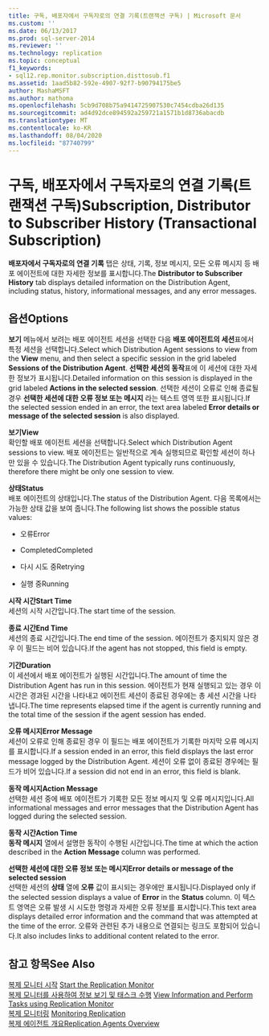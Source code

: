 ```yaml
---
title: 구독, 배포자에서 구독자로의 연결 기록(트랜잭션 구독) | Microsoft 문서
ms.custom: ''
ms.date: 06/13/2017
ms.prod: sql-server-2014
ms.reviewer: ''
ms.technology: replication
ms.topic: conceptual
f1_keywords:
- sql12.rep.monitor.subscription.disttosub.f1
ms.assetid: 1aad5b82-592e-4907-92f7-b90794175be5
author: MashaMSFT
ms.author: mathoma
ms.openlocfilehash: 5cb9d708b75a9414725907530c7454cdba26d135
ms.sourcegitcommit: ad4d92dce894592a259721a1571b1d8736abacdb
ms.translationtype: MT
ms.contentlocale: ko-KR
ms.lasthandoff: 08/04/2020
ms.locfileid: "87740799"
---
```

# <a name="subscription-distributor-to-subscriber-history-transactional-subscription"></a><span data-ttu-id="27c97-102">구독, 배포자에서 구독자로의 연결 기록(트랜잭션 구독)</span><span class="sxs-lookup"><span data-stu-id="27c97-102">Subscription, Distributor to Subscriber History (Transactional Subscription)</span></span>
  <span data-ttu-id="27c97-103">**배포자에서 구독자로의 연결 기록** 탭은 상태, 기록, 정보 메시지, 모든 오류 메시지 등 배포 에이전트에 대한 자세한 정보를 표시합니다.</span><span class="sxs-lookup"><span data-stu-id="27c97-103">The **Distributor to Subscriber History** tab displays detailed information on the Distribution Agent, including status, history, informational messages, and any error messages.</span></span>  
  
## <a name="options"></a><span data-ttu-id="27c97-104">옵션</span><span class="sxs-lookup"><span data-stu-id="27c97-104">Options</span></span>  
 <span data-ttu-id="27c97-105">**보기** 메뉴에서 보려는 배포 에이전트 세션을 선택한 다음 **배포 에이전트의 세션**표에서 특정 세션을 선택합니다.</span><span class="sxs-lookup"><span data-stu-id="27c97-105">Select which Distribution Agent sessions to view from the **View** menu, and then select a specific session in the grid labeled **Sessions of the Distribution Agent**.</span></span> <span data-ttu-id="27c97-106">**선택한 세션의 동작**표에 이 세션에 대한 자세한 정보가 표시됩니다.</span><span class="sxs-lookup"><span data-stu-id="27c97-106">Detailed information on this session is displayed in the grid labeled **Actions in the selected session**.</span></span> <span data-ttu-id="27c97-107">선택한 세션이 오류로 인해 종료될 경우 **선택한 세션에 대한 오류 정보 또는 메시지** 라는 텍스트 영역 또한 표시됩니다.</span><span class="sxs-lookup"><span data-stu-id="27c97-107">If the selected session ended in an error, the text area labeled **Error details or message of the selected session** is also displayed.</span></span>  
  
 <span data-ttu-id="27c97-108">**보기**</span><span class="sxs-lookup"><span data-stu-id="27c97-108">**View**</span></span>  
 <span data-ttu-id="27c97-109">확인할 배포 에이전트 세션을 선택합니다.</span><span class="sxs-lookup"><span data-stu-id="27c97-109">Select which Distribution Agent sessions to view.</span></span> <span data-ttu-id="27c97-110">배포 에이전트는 일반적으로 계속 실행되므로 확인할 세션이 하나만 있을 수 있습니다.</span><span class="sxs-lookup"><span data-stu-id="27c97-110">The Distribution Agent typically runs continuously, therefore there might be only one session to view.</span></span>  
  
 <span data-ttu-id="27c97-111">**상태**</span><span class="sxs-lookup"><span data-stu-id="27c97-111">**Status**</span></span>  
 <span data-ttu-id="27c97-112">배포 에이전트의 상태입니다.</span><span class="sxs-lookup"><span data-stu-id="27c97-112">The status of the Distribution Agent.</span></span> <span data-ttu-id="27c97-113">다음 목록에서는 가능한 상태 값을 보여 줍니다.</span><span class="sxs-lookup"><span data-stu-id="27c97-113">The following list shows the possible status values:</span></span>  
  
-   <span data-ttu-id="27c97-114">오류</span><span class="sxs-lookup"><span data-stu-id="27c97-114">Error</span></span>  
  
-   <span data-ttu-id="27c97-115">Completed</span><span class="sxs-lookup"><span data-stu-id="27c97-115">Completed</span></span>  
  
-   <span data-ttu-id="27c97-116">다시 시도 중</span><span class="sxs-lookup"><span data-stu-id="27c97-116">Retrying</span></span>  
  
-   <span data-ttu-id="27c97-117">실행 중</span><span class="sxs-lookup"><span data-stu-id="27c97-117">Running</span></span>  
  
 <span data-ttu-id="27c97-118">**시작 시간**</span><span class="sxs-lookup"><span data-stu-id="27c97-118">**Start Time**</span></span>  
 <span data-ttu-id="27c97-119">세션의 시작 시간입니다.</span><span class="sxs-lookup"><span data-stu-id="27c97-119">The start time of the session.</span></span>  
  
 <span data-ttu-id="27c97-120">**종료 시간**</span><span class="sxs-lookup"><span data-stu-id="27c97-120">**End Time**</span></span>  
 <span data-ttu-id="27c97-121">세션의 종료 시간입니다.</span><span class="sxs-lookup"><span data-stu-id="27c97-121">The end time of the session.</span></span> <span data-ttu-id="27c97-122">에이전트가 중지되지 않은 경우 이 필드는 비어 있습니다.</span><span class="sxs-lookup"><span data-stu-id="27c97-122">If the agent has not stopped, this field is empty.</span></span>  
  
 <span data-ttu-id="27c97-123">**기간**</span><span class="sxs-lookup"><span data-stu-id="27c97-123">**Duration**</span></span>  
 <span data-ttu-id="27c97-124">이 세션에서 배포 에이전트가 실행된 시간입니다.</span><span class="sxs-lookup"><span data-stu-id="27c97-124">The amount of time the Distribution Agent has run in this session.</span></span> <span data-ttu-id="27c97-125">에이전트가 현재 실행되고 있는 경우 이 시간은 경과된 시간을 나타내고 에이전트 세션이 종료된 경우에는 총 세션 시간을 나타냅니다.</span><span class="sxs-lookup"><span data-stu-id="27c97-125">The time represents elapsed time if the agent is currently running and the total time of the session if the agent session has ended.</span></span>  
  
 <span data-ttu-id="27c97-126">**오류 메시지**</span><span class="sxs-lookup"><span data-stu-id="27c97-126">**Error Message**</span></span>  
 <span data-ttu-id="27c97-127">세션이 오류로 인해 종료된 경우 이 필드는 배포 에이전트가 기록한 마지막 오류 메시지를 표시합니다.</span><span class="sxs-lookup"><span data-stu-id="27c97-127">If a session ended in an error, this field displays the last error message logged by the Distribution Agent.</span></span> <span data-ttu-id="27c97-128">세션이 오류 없이 종료된 경우에는 필드가 비어 있습니다.</span><span class="sxs-lookup"><span data-stu-id="27c97-128">If a session did not end in an error, this field is blank.</span></span>  
  
 <span data-ttu-id="27c97-129">**동작 메시지**</span><span class="sxs-lookup"><span data-stu-id="27c97-129">**Action Message**</span></span>  
 <span data-ttu-id="27c97-130">선택한 세션 중에 배포 에이전트가 기록한 모든 정보 메시지 및 오류 메시지입니다.</span><span class="sxs-lookup"><span data-stu-id="27c97-130">All informational messages and error messages that the Distribution Agent has logged during the selected session.</span></span>  
  
 <span data-ttu-id="27c97-131">**동작 시간**</span><span class="sxs-lookup"><span data-stu-id="27c97-131">**Action Time**</span></span>  
 <span data-ttu-id="27c97-132">**동작 메시지** 열에서 설명한 동작이 수행된 시간입니다.</span><span class="sxs-lookup"><span data-stu-id="27c97-132">The time at which the action described in the **Action Message** column was performed.</span></span>  
  
 <span data-ttu-id="27c97-133">**선택한 세션에 대한 오류 정보 또는 메시지**</span><span class="sxs-lookup"><span data-stu-id="27c97-133">**Error details or message of the selected session**</span></span>  
 <span data-ttu-id="27c97-134">선택한 세션의 **상태** 열에 **오류** 값이 표시되는 경우에만 표시됩니다.</span><span class="sxs-lookup"><span data-stu-id="27c97-134">Displayed only if the selected session displays a value of **Error** in the **Status** column.</span></span> <span data-ttu-id="27c97-135">이 텍스트 영역은 오류 발생 시 시도한 명령과 자세한 오류 정보를 표시합니다.</span><span class="sxs-lookup"><span data-stu-id="27c97-135">This text area displays detailed error information and the command that was attempted at the time of the error.</span></span> <span data-ttu-id="27c97-136">오류와 관련된 추가 내용으로 연결되는 링크도 포함되어 있습니다.</span><span class="sxs-lookup"><span data-stu-id="27c97-136">It also includes links to additional content related to the error.</span></span>  
  
## <a name="see-also"></a><span data-ttu-id="27c97-137">참고 항목</span><span class="sxs-lookup"><span data-stu-id="27c97-137">See Also</span></span>  
 <span data-ttu-id="27c97-138">[복제 모니터 시작](monitor/start-the-replication-monitor.md) </span><span class="sxs-lookup"><span data-stu-id="27c97-138">[Start the Replication Monitor](monitor/start-the-replication-monitor.md) </span></span>  
 <span data-ttu-id="27c97-139">[복제 모니터를 사용하여 정보 보기 및 태스크 수행](monitor/view-information-and-perform-tasks-replication-monitor.md) </span><span class="sxs-lookup"><span data-stu-id="27c97-139">[View Information and Perform Tasks using Replication Monitor](monitor/view-information-and-perform-tasks-replication-monitor.md) </span></span>  
 <span data-ttu-id="27c97-140">[복제 모니터링](monitoring-replication.md) </span><span class="sxs-lookup"><span data-stu-id="27c97-140">[Monitoring Replication](monitoring-replication.md) </span></span>  
 [<span data-ttu-id="27c97-141">복제 에이전트 개요</span><span class="sxs-lookup"><span data-stu-id="27c97-141">Replication Agents Overview</span></span>](agents/replication-agents-overview.md)  
  
  
